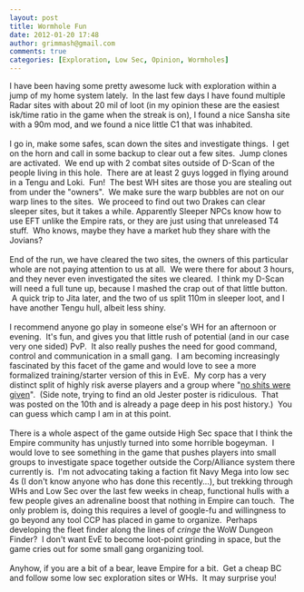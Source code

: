 ```yaml
---
layout: post
title: Wormhole Fun
date: 2012-01-20 17:48
author: grimmash@gmail.com
comments: true
categories: [Exploration, Low Sec, Opinion, Wormholes]
---
```

I have been having some pretty awesome luck with exploration within a jump of my home system lately. &nbsp;In the last few days I have found multiple Radar sites with about 20 mil of loot (in my opinion these are the easiest isk/time ratio in the game when the streak is on), I found a nice Sansha site with a 90m mod, and we found a nice little C1 that was inhabited.<br /><br />I go in, make some safes, scan down the sites and investigate things. &nbsp;I get on the horn and call in some backup to clear out a few sites. &nbsp;Jump clones are activated. &nbsp;We end up with 2 combat sites outside of D-Scan of the people living in this hole. &nbsp;There are at least 2 guys logged in flying around in a Tengu and Loki. &nbsp;Fun! &nbsp;The best WH sites are those you are stealing out from under the "owners". &nbsp;We make sure the warp bubbles are not on our warp lines to the sites. &nbsp;We proceed to find out two Drakes can clear sleeper sites, but it takes a while. Apparently Sleeper NPCs know how to use EFT unlike the Empire rats, or they are just using that unreleased T4 stuff. &nbsp;Who knows, maybe they have a market hub they share with the Jovians? <br /><br />End of the run, we have cleared the two sites, the owners of this particular whole are not paying attention to us at all. &nbsp;We were there for about 3 hours, and they never even investigated the sites we cleared. &nbsp;I think my D-Scan will need a full tune up, because I mashed the crap out of that little button. &nbsp;A quick trip to Jita later, and the two of us split 110m in sleeper loot, and I have another Tengu hull, albeit less shiny.<br /><br />I recommend anyone go play in someone else's WH for an afternoon or evening. &nbsp;It's fun, and gives you that little rush of potential (and in our case very one sided) PvP. &nbsp;It also really pushes the need for good command, control and communication in a small gang. &nbsp;I am becoming increasingly fascinated by this facet of the game and would love to see a more formalized training/starter version of this in EvE. &nbsp;My corp has a very distinct split of highly risk averse players and a group where "<a href="http://jestertrek.blogspot.com/2012/01/fly-casual.html" target="_blank">no shits were given</a>". &nbsp;(Side note, trying to find an old Jester poster is ridiculous. &nbsp;That was posted on the 10th and is already a page deep in his post history.) &nbsp;You can guess which camp I am in at this point.<br /><br />There is a whole aspect of the game outside High Sec space that I think the Empire community has unjustly turned into some horrible bogeyman. &nbsp;I would love to see something in the game that pushes players into small groups to investigate space together outside the Corp/Alliance system there currently is. &nbsp;I'm not advocating taking a faction fit Navy Mega into low sec 4s (I don't know anyone who has done this recently...), but trekking through WHs and Low Sec over the last few weeks in cheap, functional hulls with a few people gives an adrenaline boost that nothing in Empire can touch. &nbsp;The only problem is, doing this requires a level of google-fu and willingness to go beyond any tool CCP has placed in game to organize. &nbsp;Perhaps developing the fleet finder along the lines of *cringe* the WoW Dungeon Finder? &nbsp;I don't want EvE to become loot-point grinding in space, but the game cries out for some small gang organizing tool. <br /><br />Anyhow, if you are a bit of a bear, leave Empire for a bit. &nbsp;Get a cheap BC and follow some low sec exploration sites or WHs. &nbsp;It may surprise you!

